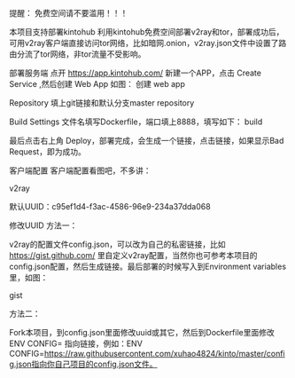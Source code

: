 提醒： 免费空间请不要滥用！！！

本项目支持部署kintohub
利用kintohub免费空间部署v2ray和tor，部署成功后，可用v2ray客户端直接访问tor网络，比如暗网.onion，v2ray.json文件中设置了路由分流了tor网络，非tor流量不受影响。

部署服务端
点开 https://app.kintohub.com/ 新建一个APP，点击 Create Service ,然后创建 Web App 如图：
创建 web app

Repository 填上git链接和默认分支master
repository

Build Settings 文件名填写Dockerfile，端口填上8888，填写如下：
build

最后点击右上角 Deploy，部署完成，会生成一个链接，点击链接，如果显示Bad Request，即为成功。

客户端配置
客户端配置看图吧，不多讲：

v2ray

默认UUID：c95ef1d4-f3ac-4586-96e9-234a37dda068

修改UUID
方法一：

v2ray的配置文件config.json，可以改为自己的私密链接，比如 https://gist.github.com/ 里自定义v2ray配置，当然你也可参考本项目的config.json配置，然后生成链接。最后部署的时候写入到Environment variables里，如图：

gist

方法二：

Fork本项目，到config.json里面修改uuid或其它，然后到Dockerfile里面修改ENV CONFIG= 指向链接，例如：ENV CONFIG=https://raw.githubusercontent.com/xuhao4824/kinto/master/config.json指向你自己项目的config.json文件。
